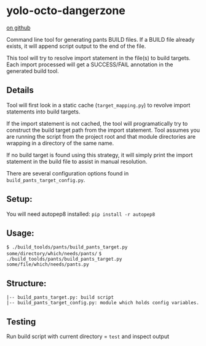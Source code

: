 yolo-octo-dangerzone
====================

[on github](https://github.com/johnmanong/yolo-octo-dangerzone)

Command line tool for generating pants BUILD files. If a BUILD file already exists, it will append script output to the end of the file.

This tool will try to resolve import statement in the file(s) to build targets. Each import processed will get a SUCCESS/FAIL annotation in the generated build tool.


## Details
Tool will first look in a static cache (`target_mapping.py`) to revolve import statements into build targets.

If the import statement is not cached, the tool will programatically try to construct the build target path from the import statement. Tool assumes you are running the script from the project root and that module directories are wrapping in a directory of the same name.

If no build target is found using this strategy, it will simply print the import statement in the build file to assist in manual resolution.

There are several configuration options found in `build_pants_target_config.py`.

## Setup:
You will need autopep8 installed:
    `pip install -r autopep8`

## Usage:
`$ ./build_toolds/pants/build_pants_target.py some/directory/which/needs/pants/`
`$ ./build_toolds/pants/build_pants_target.py some/file/which/needs/pants.py`


## Structure:

    |-- build_pants_target.py: build script
    |-- build_pants_target_config.py: module which holds config variables.

## Testing
Run build script with current directory = `test` and inspect output
